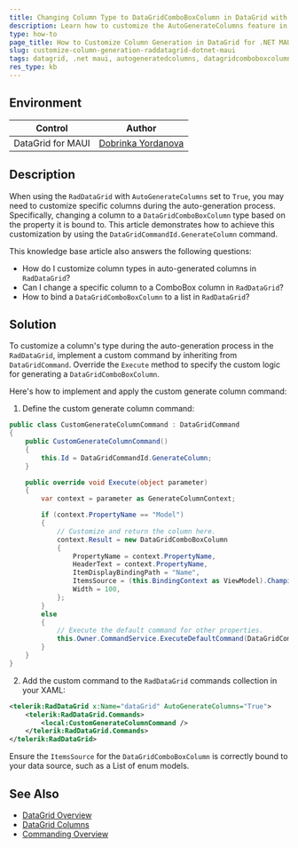 ```yaml
---
title: Changing Column Type to DataGridComboBoxColumn in DataGrid with AutoGenerateColumns
description: Learn how to customize the AutoGenerateColumns feature in DataGrid by changing a column's type to DataGridComboBoxColumn in a .NET MAUI application.
type: how-to
page_title: How to Customize Column Generation in DataGrid for .NET MAUI
slug: customize-column-generation-raddatagrid-dotnet-maui
tags: datagrid, .net maui, autogeneratedcolumns, datagridcomboboxcolumn, custom command
res_type: kb
---
```


## Environment

| Control | Author | 
| ---- | ---- | 
| DataGrid for MAUI | [Dobrinka Yordanova](https://www.telerik.com/blogs/author/dobrinka-yordanova) | 

## Description

When using the `RadDataGrid` with `AutoGenerateColumns` set to `True`, you may need to customize specific columns during the auto-generation process. Specifically, changing a column to a `DataGridComboBoxColumn` type based on the property it is bound to. This article demonstrates how to achieve this customization by using the `DataGridCommandId.GenerateColumn` command.

This knowledge base article also answers the following questions:
- How do I customize column types in auto-generated columns in `RadDataGrid`?
- Can I change a specific column to a ComboBox column in `RadDataGrid`?
- How to bind a `DataGridComboBoxColumn` to a list in `RadDataGrid`?

## Solution

To customize a column's type during the auto-generation process in the `RadDataGrid`, implement a custom command by inheriting from `DataGridCommand`. Override the `Execute` method to specify the custom logic for generating a `DataGridComboBoxColumn`.

Here's how to implement and apply the custom generate column command:

1. Define the custom generate column command:

```csharp
public class CustomGenerateColumnCommand : DataGridCommand
{
    public CustomGenerateColumnCommand()
    {
        this.Id = DataGridCommandId.GenerateColumn;
    }

    public override void Execute(object parameter)
    {
        var context = parameter as GenerateColumnContext;

        if (context.PropertyName == "Model")
        {
            // Customize and return the column here.
            context.Result = new DataGridComboBoxColumn
            {
                PropertyName = context.PropertyName,
                HeaderText = context.PropertyName,
                ItemDisplayBindingPath = "Name",
                ItemsSource = (this.BindingContext as ViewModel).Championships,
                Width = 100,
            };
        }
        else
        {
            // Execute the default command for other properties.
            this.Owner.CommandService.ExecuteDefaultCommand(DataGridCommandId.GenerateColumn, parameter);
        }
    }
}
```

2. Add the custom command to the `RadDataGrid` commands collection in your XAML:

```xml
<telerik:RadDataGrid x:Name="dataGrid" AutoGenerateColumns="True">
    <telerik:RadDataGrid.Commands>
        <local:CustomGenerateColumnCommand />
    </telerik:RadDataGrid.Commands>
</telerik:RadDataGrid>
```

Ensure the `ItemsSource` for the `DataGridComboBoxColumn` is correctly bound to your data source, such as a List of enum models.

## See Also

- [DataGrid Overview](https://docs.telerik.com/devtools/maui/controls/datagrid/overview)
- [DataGrid Columns](https://docs.telerik.com/devtools/maui/controls/datagrid/columns)
- [Commanding Overview](https://docs.telerik.com/devtools/maui/controls/datagrid/commanding)
